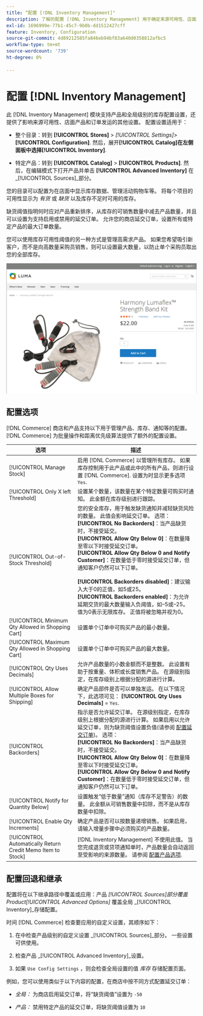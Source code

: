 ```yaml
---
title: “配置 [!DNL Inventory Management]"
description: 了解的配置 [!DNL Inventory Management] 用于确定来源可用性、店面产品和订单发运的选项。
exl-id: 1696999e-77b1-45c7-9b0b-dd1512427cff
feature: Inventory, Configuration
source-git-commit: 4d89212585fa846eb94bf83a640d0358812afbc5
workflow-type: tm+mt
source-wordcount: '739'
ht-degree: 0%

---
```


# 配置 [!DNL Inventory Management]

此 [!DNL Inventory Management] 模块支持产品和全局级别的库存配置设置，还提供了影响来源可用性、店面产品和订单发运的其他设置。 配置设置适用于：

- 整个目录：转到 **[!UICONTROL Stores]** > _[!UICONTROL Settings]_>**[!UICONTROL Configuration]**. 然后，展开&#x200B;**[!UICONTROL Catalog]**在左侧面板中选择&#x200B;**[!UICONTROL Inventory]**.

- 特定产品：转到 **[!UICONTROL Catalog]** > **[!UICONTROL Products]**. 然后，在编辑模式下打开产品并单击 **[!UICONTROL Advanced Inventory]** 在 _[!UICONTROL Sources]_部分。

您的目录可以配置为在店面中显示库存数据、管理活动购物车等。 将每个项目的可用性显示为 _有货_ 或 _缺货_ 以及库存不足时可用的库存。

缺货阈值指明何时应对产品重新排序，从库存的可销售数量中减去产品数量，并且可以设置为支持启用或禁用的延交订单。 允许您的商店延交订单，设置所有或特定产品的最大订单数量。

您可以使用库存可用性阈值的另一种方式是管理高需求产品。 如果您希望吸引新客户，而不是向高数量采购员销售，则可以设置最大数量，以防止单个采购员取出您的全部库存。

![有库存的示例，只剩下1个](assets/storefront-stock-options-1-left.png)

## 配置选项

[!DNL Commerce] 商店和产品支持以下用于管理产品、库存、通知等的配置。 [!DNL Commerce] 为批量操作和距离优先级算法提供了额外的配置设置。

| 选项 | 描述 |
|--|--|
| [!UICONTROL Manage Stock] | 启用 [!DNL Commerce] 以管理所有库存。 如果库存控制用于此产品或此中的所有产品，则进行设置 [!DNL Commerce]. 设置为时显示更多选项 `Yes`. |
| [!UICONTROL Only X left Threshold] | 设置某个数量，该数量在某个特定数量可购买时通知。 此金额在库存级别进行跟踪。 |
| [!UICONTROL Out-of-Stock Threshold] | 您的安全库存，用于触发缺货通知并减轻缺货风险的数量。 此值会影响延交订单。 选项：<br />**[!UICONTROL No Backorders]**：当产品缺货时，不接受延交。<br />**[!UICONTROL Allow Qty Below 0]**：在数量降至零以下时接受延交订单。<br />**[!UICONTROL Allow Qty Below 0 and Notify Customer]**：在数量低于零时接受延交订单，但通知客户仍然可以下订单。<br /><br />**[!UICONTROL Backorders disabled]**：建议输入大于0的正值，如5或25。 <br/>**[!UICONTROL Backorders enabled]**：为允许延期交货的最大数量输入负阈值，如–5或–25。 值为0表示无限库存。 正值将被忽略并视为0。 |
| [!UICONTROL Minimum Qty Allowed in Shopping Cart] | 设置单个订单中可购买产品的最小数量。 |
| [!UICONTROL Maximum Qty Allowed in Shopping Cart] | 设置单个订单中可购买产品的最大数量。 |
| [!UICONTROL Qty Uses Decimals] | 允许产品数量的小数金额而不是整数。 此设置有助于按重量、体积或长度销售产品。 在源级别指定，在库存级别上根据分配的源进行计算。 |
| [!UICONTROL Allow Multiple Boxes for Shipping] | 确定产品部件是否可以单独发运。 在以下情况下，此选项可见： **[!UICONTROL Qty Uses Decimals]** = `Yes`. |
| [!UICONTROL Backorders] | 指示是否允许延交订单。 在源级别指定，在库存级别上根据分配的源进行计算。 如果启用以允许延交订单，则为缺货阈值设置负值(请参阅 [配置延交订单](backorders.md))。 选项：<br />**[!UICONTROL No Backorders]**：当产品缺货时，不接受延交。<br />**[!UICONTROL Allow Qty Below 0]**：在数量降至零以下时接受延交订单。<br />**[!UICONTROL Allow Qty Below 0 and Notify Customer]**：在数量低于零时接受延交订单，但通知客户仍然可以下订单。 |
| [!UICONTROL Notify for Quantity Below] | 设置触发“低于数量”通知（库存不足警告）的数量。 此金额从可销售数量中扣除，而不是从库存数量中扣除。 |
| [!UICONTROL Enable Qty Increments] | 确定产品是否可以按数量递增销售。 如果启用，请输入增量步骤中必须购买的产品数量。 |
| [!UICONTROL Automatically Return Credit Memo Item to Stock] | [!DNL Inventory Management] 不使用此值。 当您完成退货或贷项通知单时，产品数量会自动返回至受影响的来源数量。 请参阅 [配置产品选项](product-options.md). |

## 配置回退和继承

配置将在以下继承路径中覆盖或应用：产品 _[!UICONTROL Sources]_部分覆盖Product_[!UICONTROL Advanced Options]_ 覆盖全局 _[!UICONTROL Inventory]_存储配置。

时间 [!DNL Commerce] 检查要应用的自定义设置，其顺序如下：

1. 在中检查产品级别的自定义设置 _[!UICONTROL Sources]_部分。 一些设置可供使用。

1. 检查产品 _[!UICONTROL Advanced Inventory]_设置。

1. 如果 `Use Config Settings` ，则会检查全局设置的值 _库存_ 存储配置页面。

例如，您可以使用类似于以下内容的配置，在商店中按不同方式配置延交订单：

- _全局：_ 为商店启用延交订单，将“缺货阈值”设置为 `-50`

- _产品：_ 禁用特定产品的延交订单，将缺货阈值设置为 `10`

